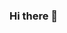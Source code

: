 ### Hi there 👋

<!--
**yestinlin/yestinlin** is a ✨ _special_ ✨ repository because its `README.md` (this file) appears on your GitHub profile.

Here are some ideas to get you started:

- 🔭 I’m currently working on ...
- 🌱 I’m currently learning Blockchain development advanced
- 👯 I’m looking to collaborate on ...
- 🤔 I’m looking for help with ...

- 🎯 2022 Goal: Be a true "Unicorn" who can design and code
- 📫 How to reach me: [linkedin](https://cloud.githubusercontent.com/assets/17016297/18839848/0fc7e74e-83d2-11e6-8c6a-277fc9d6e067.png)][3]
-->
[3]:https://www.linkedin.com/in/mingying-lin/

